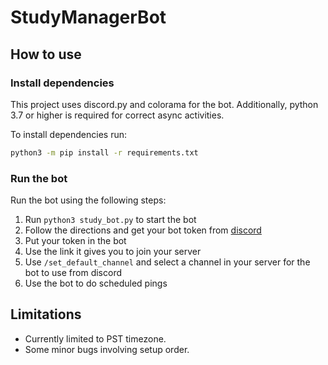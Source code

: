 # StudyManagerBot

## How to use

### Install dependencies

This project uses discord.py and colorama for the bot. Additionally, python 3.7 or higher is required for correct async activities.

To install dependencies run:

```Bash
python3 -m pip install -r requirements.txt
```

### Run the bot
Run the bot using the following steps:

1. Run `python3 study_bot.py` to start the bot
2. Follow the directions and get your bot token from [discord](https://discord.com/developers/applications)
3. Put your token in the bot
4. Use the link it gives you to join your server
5. Use `/set_default_channel` and select a channel in your server for the bot to use from discord
6. Use the bot to do scheduled pings

## Limitations

- Currently limited to PST timezone.
- Some minor bugs involving setup order.
